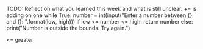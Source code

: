 TODO: Reflect on what you learned this week and what is still unclear.
+= is adding on one
while True:
        number = int(input("Enter a number between {} and {}: ".format(low, high)))
        if low <= number <= high:
        return number
    else:
        print("Number is outside the bounds. Try again.")

<= greater 